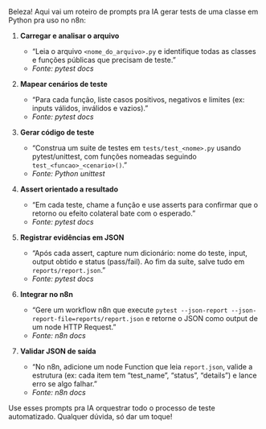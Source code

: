 Beleza! Aqui vai um roteiro de prompts pra IA gerar tests de uma classe em Python pra uso no n8n:

1. **Carregar e analisar o arquivo**

   * “Leia o arquivo `<nome_do_arquivo>.py` e identifique todas as classes e funções públicas que precisam de teste.”
   * *Fonte: pytest docs*

2. **Mapear cenários de teste**

   * “Para cada função, liste casos positivos, negativos e limites (ex: inputs válidos, inválidos e vazios).”
   * *Fonte: pytest docs*

3. **Gerar código de teste**

   * “Construa um suite de testes em `tests/test_<nome>.py` usando pytest/unittest, com funções nomeadas seguindo `test_<funcao>_<cenario>()`.”
   * *Fonte: Python unittest*

4. **Assert orientado a resultado**

   * “Em cada teste, chame a função e use asserts para confirmar que o retorno ou efeito colateral bate com o esperado.”
   * *Fonte: pytest docs*

5. **Registrar evidências em JSON**

   * “Após cada assert, capture num dicionário: nome do teste, input, output obtido e status (pass/fail). Ao fim da suíte, salve tudo em `reports/report.json`.”
   * *Fonte: pytest docs*

6. **Integrar no n8n**

   * “Gere um workflow n8n que execute `pytest --json-report --json-report-file=reports/report.json` e retorne o JSON como output de um node HTTP Request.”
   * *Fonte: n8n docs*

7. **Validar JSON de saída**

   * “No n8n, adicione um node Function que leia `report.json`, valide a estrutura (ex: cada item tem “test\_name”, “status”, “details”) e lance erro se algo falhar.”
   * *Fonte: n8n docs*

Use esses prompts pra IA orquestrar todo o processo de teste automatizado. Qualquer dúvida, só dar um toque!
